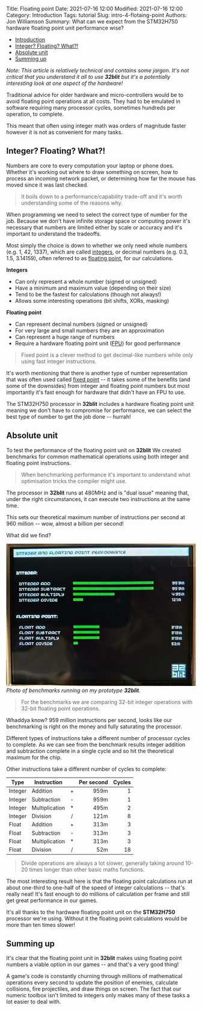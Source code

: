 Title: Floating point
Date: 2021-07-16 12:00
Modified: 2021-07-16 12:00
Category: Introduction
Tags: tutorial
Slug: intro-4-flotaing-point
Authors: Jon Williamson
Summary: What can we expect from the STM32H750 hardware floating point unit performance wise?

- [Introduction](#introduction)
- [Integer? Floating? What?!](#integer--floating--what--)
- [Absolute unit](#absolute-unit)
- [Summing up](#summing-up)

*Note: This article is relatively technical and contains some jargon. It's not critical that you understand it all to use **32blit** but it's a potentially interesting look at one aspect of the hardware!*

Traditional advice for older hardware and micro-controllers would be to avoid floating point operations at all costs. They had to be emulated in software requiring many processor cycles, sometimes hundreds per operation, to complete.

This meant that often using integer math was orders of magnitude faster however it is not as convenient for many tasks.

## Integer? Floating? What?!
Numbers are core to every computation your laptop or phone does. Whether it's working out where to draw something on screen, how to process an incoming network packet, or determining how far the mouse has moved since it was last checked.

> It boils down to a performance/capability trade-off and it's worth understanding some of the reasons why.

When programming we need to select the correct type of number for the job. Because we don't have infinite storage space or computing power it's necessary that numbers are limited either by scale or accuracy and it's important to understand the tradeoffs.

Most simply the choice is down to whether we only need whole numbers (e.g. 1, 42, 1337), which are called [integers](https://en.wikipedia.org/wiki/Integer), or decimal numbers (e.g. 0.3, 1.5, 3.14159), often referred to as [floating point](https://en.wikipedia.org/wiki/Floating-point_arithmetic), for our calculations.

**Integers**

- Can only represent a whole number (signed or unsigned)
- Have a minimum and maximum value (depending on their size)
- Tend to be the fastest for calculations (though not always!)
- Allows some interesting operations (bit shifts, XORs, masking)

**Floating point**

- Can represent decimal numbers (signed or unsigned)
- For very large and small numbers they are an approximation
- Can represent a huge range of numbers
- Require a hardware floating point unit ([FPU](https://en.wikipedia.org/wiki/Floating-point_unit)) for good performance

> Fixed point is a clever method to get decimal-like numbers while only using fast integer instructions.

It's worth mentioning that there is another type of number representation that was often used called [fixed point](https://en.wikipedia.org/wiki/Fixed-point_arithmetic) -- it takes some of the benefits (and some of the downsides) from integer and floating point numbers but most importantly it's fast enough for hardware that didn't have an FPU to use.

The STM32H750 processor in **32blit** includes a hardware floating point unit meaning we don't have to compromise for performance, we can select the best type of number to get the job done -- hurrah!

## Absolute unit

To test the performance of the floating point unit on **32blit** We created benchmarks for common mathematical operations using both integer and floating point instructions.

> When benchmarking performance it's important to understand what optimisation tricks the compiler might use.

The processor in **32blit** runs at 480MHz and is "dual issue" meaning that, under the right circumstances, it can execute two instructions at the same time.

This sets our theoretical maximum number of instructions per second at 960 million -- wow, almost a billion per second!

What did we find?

![Benchmarks](benchmarks.png)
*Photo of benchmarks running on my prototype **32blit**.*

> For the benchmarks we are comparing 32-bit integer operations with 32-bit floating point operations.

Whaddya know? 959 million instructions per second, looks like our benchmarking is right on the money and fully saturating the processor.

Different types of instructions take a different number of processor cycles to complete. As we can see from the benchmark results integer addition and subtraction complete in a single cycle and so hit the theoretical maximum for the chip.

Other instructions take a different number of cycles to complete:

|Type|Instruction||Per second|Cycles|
|--|--|:--:|--:|--:|
|Integer|Addition|+|959m|1|
|Integer|Subtraction|-|959m|1|
|Integer|Multiplication|*|495m|2|
|Integer|Division|/|121m|8|
|Float|Addition|+|313m|3|
|Float|Subtraction|-|313m|3|
|Float|Multiplication|*|313m|3|
|Float|Division|/|52m|18|

> Divide operations are always a lot slower, generally taking around 10-20 times longer than other basic maths functions.

The most interesting result here is that the floating point calculations run at about one-third to one-half of the speed of integer calculations -- that's really neat! It's fast enough to do millions of calculation per frame and still get great performance in our games.

It's all thanks to the hardware floating point unit on the **STM32H750** processor we're using. Without it the floating point calculations would be more than ten times slower!

## Summing up

It's clear that the floating point unit in **32blit** makes using floating point numbers a viable option in our games -- and that's a very good thing!

A game's code is constantly churning through millions of mathematical operations every second to update the position of enemies, calculate collisions, fire projectiles, and draw things on screen. The fact that our numeric toolbox isn't limited to integers only makes many of these tasks a lot easier to deal with.
